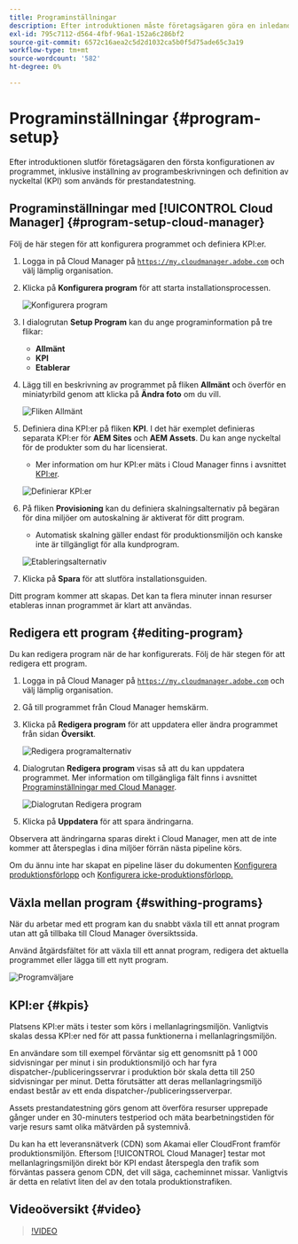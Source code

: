 ```yaml
---
title: Programinställningar
description: Efter introduktionen måste företagsägaren göra en inledande konfiguration av programmet.
exl-id: 795c7112-d564-4fbf-96a1-152a6c286bf2
source-git-commit: 6572c16aea2c5d2d1032ca5b0f5d75ade65c3a19
workflow-type: tm+mt
source-wordcount: '582'
ht-degree: 0%

---
```



# Programinställningar {#program-setup}

Efter introduktionen slutför företagsägaren den första konfigurationen av programmet, inklusive inställning av programbeskrivningen och definition av nyckeltal (KPI) som används för prestandatestning.

## Programinställningar med [!UICONTROL Cloud Manager] {#program-setup-cloud-manager}

Följ de här stegen för att konfigurera programmet och definiera KPI:er.

1. Logga in på Cloud Manager på [`https://my.cloudmanager.adobe.com`](https://my.cloudmanager.adobe.com) och välj lämplig organisation.

1. Klicka på **Konfigurera program** för att starta installationsprocessen.

   ![Konfigurera program](/help/assets/set-up-program/setup1.png)

1. I dialogrutan **Setup Program** kan du ange programinformation på tre flikar:

   * **Allmänt**
   * **KPI**
   * **Etablerar**

1. Lägg till en beskrivning av programmet på fliken **Allmänt** och överför en miniatyrbild genom att klicka på **Ändra foto** om du vill.

   ![Fliken Allmänt](/help/assets/Setup_Program-General.png)

1. Definiera dina KPI:er på fliken **KPI**. I det här exemplet definieras separata KPI:er för **AEM Sites** och **AEM Assets**. Du kan ange nyckeltal för de produkter som du har licensierat.

   * Mer information om hur KPI:er mäts i Cloud Manager finns i avsnittet [KPI:er](#kpis).

   ![Definierar KPI:er](/help/assets/Setup_Program-KPIs.png)

1. På fliken **Provisioning** kan du definiera skalningsalternativ på begäran för dina miljöer om autoskalning är aktiverat för ditt program.

   * Automatisk skalning gäller endast för produktionsmiljön och kanske inte är tillgängligt för alla kundprogram.

   ![Etableringsalternativ](/help/assets/Setup_Program-Provisioning.png)

1. Klicka på **Spara** för att slutföra installationsguiden.

Ditt program kommer att skapas. Det kan ta flera minuter innan resurser etableras innan programmet är klart att användas.

## Redigera ett program {#editing-program}

Du kan redigera program när de har konfigurerats. Följ de här stegen för att redigera ett program.

1. Logga in på Cloud Manager på [`https://my.cloudmanager.adobe.com`](https://my.cloudmanager.adobe.com) och välj lämplig organisation.

1. Gå till programmet från Cloud Manager hemskärm.

1. Klicka på **Redigera program** för att uppdatera eller ändra programmet från sidan **Översikt**.

   ![Redigera programalternativ](/help/assets/set-up-program/edit-program1.png)

1. Dialogrutan **Redigera program** visas så att du kan uppdatera programmet. Mer information om tillgängliga fält finns i avsnittet [Programinställningar med Cloud Manager](#program-setup-cloud-manager).

   ![Dialogrutan Redigera program](/help/assets/set-up-program/edit-program-general.png)

1. Klicka på **Uppdatera** för att spara ändringarna.

Observera att ändringarna sparas direkt i Cloud Manager, men att de inte kommer att återspeglas i dina miljöer förrän nästa pipeline körs.

Om du ännu inte har skapat en pipeline läser du dokumenten [Konfigurera produktionsförlopp](/help/using/production-pipelines.md) och [Konfigurera icke-produktionsförlopp.](/help/using/non-production-pipelines.md)

## Växla mellan program {#swithing-programs}

När du arbetar med ett program kan du snabbt växla till ett annat program utan att gå tillbaka till Cloud Manager översiktssida.

Använd åtgärdsfältet för att växla till ett annat program, redigera det aktuella programmet eller lägga till ett nytt program.

![Programväljare](/help/assets/set-up-program/setup2.png)

## KPI:er {#kpis}

Platsens KPI:er mäts i tester som körs i mellanlagringsmiljön. Vanligtvis skalas dessa KPI:er ned för att passa funktionerna i mellanlagringsmiljön.

En användare som till exempel förväntar sig ett genomsnitt på 1 000 sidvisningar per minut i sin produktionsmiljö och har fyra dispatcher-/publiceringsservrar i produktion bör skala detta till 250 sidvisningar per minut. Detta förutsätter att deras mellanlagringsmiljö endast består av ett enda dispatcher-/publiceringsserverpar.

Assets prestandatestning görs genom att överföra resurser upprepade gånger under en 30-minuters testperiod och mäta bearbetningstiden för varje resurs samt olika mätvärden på systemnivå.

Du kan ha ett leveransnätverk (CDN) som Akamai eller CloudFront framför produktionsmiljön. Eftersom [!UICONTROL Cloud Manager] testar mot mellanlagringsmiljön direkt bör KPI endast återspegla den trafik som förväntas passera genom CDN, det vill säga, cacheminnet missar. Vanligtvis är detta en relativt liten del av den totala produktionstrafiken.

## Videoöversikt {#video}

>[!VIDEO](https://video.tv.adobe.com/v/26313/)
